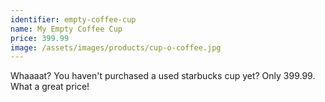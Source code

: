 ```yaml
---
identifier: empty-coffee-cup
name: My Empty Coffee Cup
price: 399.99
image: /assets/images/products/cup-o-coffee.jpg
---
```


Whaaaat? You haven't purchased a used starbucks cup yet? Only 399.99. What a great price!
